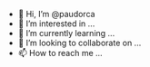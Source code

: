 - 👋 Hi, I’m @paudorca
- 👀 I’m interested in ...
- 🌱 I’m currently learning ...
- 💞️ I’m looking to collaborate on ...
- 📫 How to reach me ...

<!---
paudorca/paudorca is a ✨ special ✨ repository because its `README.md` (this file) appears on your GitHub profile.
You can click the Preview link to take a look at your changes.
--->
